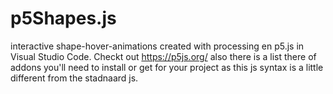 # p5Shapes.js
interactive shape-hover-animations created with processing en p5.js in Visual Studio Code. Checkt out https://p5js.org/ also there is a list there of addons you'll need to install or get for your project as this js syntax is a little different from the stadnaard js.
